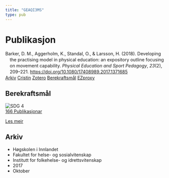 ```yaml
---
title: "GEAQI3MS"
type: pub
---
```

<h1>Publikasjon</h1>
<article id="csl-bib-container-GEAQI3MS" class="csl-bib-container">
  <div class="csl-bib-body" style="line-height: 1.35; padding-left: 1em; text-indent:-1em;">
  <div class="csl-entry">Barker, D. M., Aggerholm, K., Standal, O., &amp; Larsson, H. (2018). Developing the practising model in physical education: an expository outline focusing on movement capability. <i>Physical Education and Sport Pedagogy</i>, <i>23</i>(2), 209&#x2013;221. <a href="https://doi.org/10.1080/17408989.2017.1371685">https://doi.org/10.1080/17408989.2017.1371685</a></div>
</div>
  <div class="csl-bib-buttons">
    <a href="#taxonomy-article-GEAQI3MS" class="csl-bib-button">Arkiv</a>
    <a href alt="Cristin URL" class="csl-bib-button">Cristin</a>
    <a href alt="Zotero URL" class="csl-bib-button">Zotero</a>
    <a href="#sdg-article-GEAQI3MS" class="csl-bib-button">Berekraftsmål</a>
    <a href="http://ezproxy.inn.no/login?url=https://doi.org/10.1080/17408989.2017.1371685" class="csl-bib-button">EZproxy</a>
  </div>
  <div id="csl-bib-meta-container-GEAQI3MS"></div>
</article>
<div id="csl-bib-meta-GEAQI3MS" class="csl-bib-meta">
  <article id="sdg-article-GEAQI3MS" class="sdg-article">
    <h1>Berekraftsmål</h1>
    <div class="sdg-container"><div id="sdg4" class="sdg">
<img src="{{< params subfolder >}}images/sdg/sdg04_no.png" class="image" alt="SDG 4">
<div class="sdg-overlay">
<a href="{{< params subfolder >}}no/archive/?sdg=4#archive" class="sdg-publication-count"><span>166</span> Publikasjonar</a>
<p><a href="https://www.fn.no/om-fn/fns-baerekraftsmaal/god-utdanning?lang=nno-NO" class="sdg-read-more">Les meir</a></p>
</div>
</div></div>
  </article>
  <article id="taxonomy-article-GEAQI3MS" class="taxonomy-article">
    <h1>Arkiv</h1>
    <ul>
      <li>Høgskolen i Innlandet</li>
      <li>Fakultet for helse- og sosialvitenskap</li>
      <li>Institutt for folkehelse- og idrettsvitenskap</li>
      <li>2017</li>
      <li>Oktober</li>
    </ul>
  </article>
</div>
